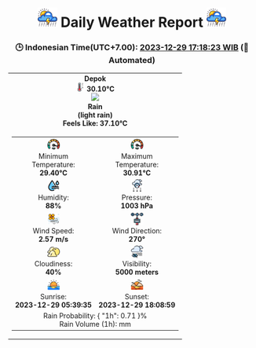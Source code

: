 # <h1 align=center><img height=40 src=images/cloud.png> Daily Weather Report <img height=40 src=images/cloud.png></h1>
<h3 align=center>🕒 Indonesian Time(UTC+7.00): <u>2023-12-29 17:18:23 WIB</u> (🤖Automated)</h3>

<table align=center>
<tr>
<td align=center><b>Depok</b><br><img src=images/thermometer.png height=18> <b>30.10°C</b><br><img src='https://openweathermap.org/img/w/10d.png' height='50'><br><b>Rain</b><br><b>(light rain)</b><br><b>Feels Like: 37.10°C</b></td>
</tr>
<td>
<table>
<tr>
<td align=center><img src=images/fast.png height=25><br>Minimum<br>Temperature:<br><b>29.40°C</b></td>
<td align=center><img src=images/fast.png height=25><br>Maximum<br>Temperature:<br><b>30.91°C</b></td>
</tr>
<tr>
<td align=center><img src=images/humidity.png height=25><br>Humidity:<br><b>88%</b></td>
<td align=center><img src=images/atmospheric.png height=25><br>Pressure:<br><b>1003 hPa</b></td>
</tr>
<tr>
<td align=center><img src=images/air-flow.png height=25><br>Wind Speed:<br><b>2.57 m/s</b></td>
<td align=center><img src=images/anemometer.png height=25><br>Wind Direction:<br><b>270°</b></td>
</tr>
<tr>
<td align=center><img src=images/cloudy.png height=25><br>Cloudiness:<br><b>40%</b></td>
<td align=center><img src=images/low-visibility.png height=25><br>Visibility:<br><b>5000 meters</b></td>
</tr>
<tr>
<td align=center><img src=images/sunrise.png height=25><br>Sunrise:<br><b>2023-12-29 05:39:35</b></td>
<td align=center><img src=images/sunsets.png height=25><br>Sunset:<br><b>2023-12-29 18:08:59</b></td>
</tr>
<tr>
<td align=center colspan=2>Rain Probability: {
  "1h": 0.71
}%<br>Rain Volume (1h):  mm</td>
</tr>
</table>
</table>
